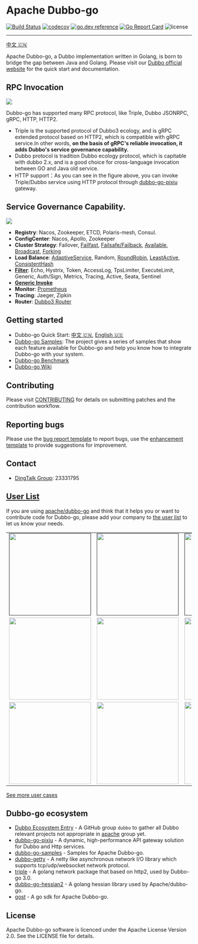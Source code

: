 # Apache Dubbo-go

[![Build Status](https://github.com/apache/dubbo-go/workflows/CI/badge.svg)](https://travis-ci.org/apache/dubbo-go)
[![codecov](https://codecov.io/gh/apache/dubbo-go/branch/master/graph/badge.svg)](https://codecov.io/gh/apache/dubbo-go)
[![go.dev reference](https://img.shields.io/badge/go.dev-reference-007d9c?logo=go&logoColor=white&style=flat-square)](https://pkg.go.dev/github.com/apache/dubbo-go?tab=doc)
[![Go Report Card](https://goreportcard.com/badge/github.com/apache/dubbo-go)](https://goreportcard.com/report/github.com/apache/dubbo-go)
![license](https://img.shields.io/badge/license-Apache--2.0-green.svg)

---

[中文 🇨🇳](./README_CN.md)

Apache Dubbo-go, a Dubbo implementation written in Golang, is born to bridge the gap between Java and Golang. Please visit our [Dubbo official website](https://dubbo.apache.org/zh/docs/languages/golang/) for the quick start and documentation.

## RPC Invocation

![](https://dubbogo.github.io/img/dubbogo-3.0-invocation.png)

Dubbo-go has supported many RPC protocol, like Triple, Dubbo JSONRPC, gRPC, HTTP, HTTP2. 

- Triple is the supported protocol of Dubbo3 ecology, and is gRPC extended protocol based on HTTP2, which is compatible with gRPC service.In other words, **on the basis of gRPC's reliable invocation, it adds Dubbo's service governance capability.**
- Dubbo protocol  is tradition Dubbo ecology protocol, which is capitable with dubbo 2.x, and is a good choice for cross-language invocation between GO and Java old service.
- HTTP support：As you can see in the figure above, you can invoke Triple/Dubbo service using HTTP protocol through [dubbo-go-pixiu](https://github.com/apache/dubbo-go-pixiu) gateway.

## Service Governance Capability.

![](https://dubbogo.github.io/img/devops.png)

- **Registry**: Nacos, Zookeeper, ETCD, Polaris-mesh, Consul.
- **ConfigCenter**: Nacos, Apollo, Zookeeper
- **Cluster Strategy**: Failover, [Failfast](https://github.com/apache/dubbo-go/pull/140), [Failsafe/Failback](https://github.com/apache/dubbo-go/pull/136), [Available](https://github.com/apache/dubbo-go/pull/155), [Broadcast](https://github.com/apache/dubbo-go/pull/158), [Forking](https://github.com/apache/dubbo-go/pull/161)
- **Load Balance**: [AdaptiveService](https://github.com/apache/dubbo-go/pull/1649), Random, [RoundRobin](https://github.com/apache/dubbo-go/pull/66), [LeastActive](https://github.com/apache/dubbo-go/pull/65), [ConsistentHash](https://github.com/apache/dubbo-go/pull/261)
- [**Filter**](./filter): Echo, Hystrix, Token, AccessLog, TpsLimiter, ExecuteLimit, Generic, Auth/Sign, Metrics, Tracing, Active, Seata, Sentinel
- **[Generic Invoke](https://github.com/apache/dubbo-go/pull/122)**
- **Monitor**:  [Prometheus](https://github.com/apache/dubbo-go/pull/342)
- **Tracing**:  Jaeger, Zipkin
- **Router**: [Dubbo3 Router](https://github.com/apache/dubbo-go/pull/1187)

## Getting started

- Dubbo-go Quick Start: [中文 🇨🇳](https://dubbogo.github.io/zh-cn/docs/user/quickstart/3.0/quickstart_triple.html), [English 🇺🇸](https://dubbogo.github.io/en-us/docs/user/quickstart/3.0/quickstart_triple.html)
- [Dubbo-go Samples](https://github.com/apache/dubbo-go-samples): The project gives a series of samples that show each feature available for Dubbo-go and help you know how to integrate Dubbo-go with your system.
- [Dubbo-go Benchmark](https://github.com/dubbogo/dubbo-go-benchmark)
- [Dubbo-go Wiki](https://github.com/apache/dubbo-go/wiki)

## Contributing

Please visit [CONTRIBUTING](./CONTRIBUTING.md) for details on submitting patches and the contribution workflow.

## Reporting bugs

Please use the [bug report template](issues/new?template=bug-report.md) to report bugs, use the [enhancement template](issues/new?template=enhancement.md) to provide suggestions for improvement.

## Contact

- [DingTalk Group](https://www.dingtalk.com/en): 23331795

## [User List](https://github.com/apache/dubbo-go/issues/2)

If you are using [apache/dubbo-go](https://github.com/apache/dubbo-go) and think that it helps you or want to contribute code for Dubbo-go, please add your company to [the user list](https://github.com/apache/dubbo-go/issues/2) to let us know your needs.


<div>
<table>
  <tbody>
  <tr></tr>
    <tr>
      <td align="center"  valign="middle">
        <a href="" target="_blank">
          <img width="222px"  src="https://pic.c-ctrip.com/common/c_logo2013.png">
        </a>
      </td>
      <td align="center"  valign="middle">
        <a href="" target="_blank">
          <img width="222px"  src="https://user-images.githubusercontent.com/52339367/84628582-80512200-af1b-11ea-945a-c6b4b9ad31f2.png">
        </a>
      </td>
      <td align="center"  valign="middle">
        <a href="" target="_blank">
          <img width="222px"  src="https://mosn.io/images/community/tuya.png">
        </a>
      </td>
      <td align="center"  valign="middle">
        <a href="https://github.com/mosn" target="_blank">
          <img width="222px"  src="https://raw.githubusercontent.com/mosn/community/master/icons/png/mosn-labeled-horizontal.png">
        </a>
      </td>
      <td align="center"  valign="middle">
        <a href="" target="_blank">
          <img width="222px"  src="https://festatic.estudy.cn/assets/xhx-web/layout/logo.png">
        </a>
      </td>
    </tr>
    <tr></tr>
    <tr>
      <td align="center"  valign="middle">
        <a href="http://www.j.cn" target="_blank">
          <img width="222px"  src="http://image.guang.j.cn/bbs/imgs/home/pc/icon_8500.png">
        </a>
      </td>
      <td align="center"  valign="middle">
        <a href="https://www.genshuixue.com/" target="_blank">
          <img width="222px"  src="https://i.gsxcdn.com/0cms/d/file/content/2020/02/5e572137d7d94.png">
        </a>
      </td>
      <td align="center"  valign="middle">
        <a href="http://www.51h5.com" target="_blank">
          <img width="222px"  src="https://fs-ews.51h5.com/common/hw_220_black.png">
        </a>
      </td>
      <td align="center"  valign="middle">
        <a href="https://www.zto.com" target="_blank">
          <img width="222px"  src="https://fscdn.zto.com/fs8/M02/B2/E4/wKhBD1-8o52Ae3GnAAASU3r62ME040.png">
        </a>
      </td>
      <td align="center"  valign="middle">
        <a href="https://www.icsoc.net/" target="_blank">
          <img width="222px"  src="https://oss.icsoc.net/icsoc-ekt-test-files/icsoc.png">
        </a>
      </td>
    </tr>
    <tr></tr>
    <tr>
      <td align="center"  valign="middle">
        <a href="http://www.mgtv.com" target="_blank">
          <img width="222px"  src="https://ugc.hitv.com/platform_oss/F6077F1AA82542CDBDD88FD518E6E727.png">
        </a>
      </td>
      <td align="center"  valign="middle">
        <a href="http://www.dmall.com" target="_blank">
          <img width="222px"  src="https://mosn.io/images/community/duodian.png">
        </a>
      </td>
      <td align="center"  valign="middle">
        <a href="http://www.ruubypay.com" target="_blank">
           <img width="222px"  src="http://website.ruubypay.com/wifi/image/line5.png">
        </a>
      </td>
      <td align="center"  valign="middle">
          <a href="https://www.dingtalk.com" target="_blank">
             <img width="222px"  src="https://gw.alicdn.com/tfs/TB1HPATMrrpK1RjSZTEXXcWAVXa-260-74.png">
          </a>
      </td>
      <td align="center"  valign="middle">
          <a href="https://www.autohome.com.cn" target="_blank">
             <img width="222px"  src="https://avatars.githubusercontent.com/u/18279051?s=200&v=4">
          </a>
      </td>      
    </tr>
    <tr></tr>
  </tbody>
</table>
</div>

[See more user cases](https://github.com/apache/dubbo-go/issues/2)

## Dubbo-go ecosystem

* [Dubbo Ecosystem Entry](https://github.com/apache?utf8=%E2%9C%93&q=dubbo&type=&language=) - A GitHub group `dubbo` to gather all Dubbo relevant projects not appropriate in [apache](https://github.com/apache) group yet.
* [dubbo-go-pixiu](https://github.com/apache/dubbo-go-pixiu) - A dynamic, high-performance API gateway solution for Dubbo and Http services.
* [dubbo-go-samples](https://github.com/apache/dubbo-go-samples) - Samples for Apache Dubbo-go.
* [dubbo-getty](https://github.com/apache/dubbo-getty) - A netty like asynchronous network I/O library which supports tcp/udp/websocket network protocol.
* [triple](https://github.com/dubbogo/triple) - A golang network package that based on http2, used by Dubbo-go 3.0.
* [dubbo-go-hessian2](https://github.com/apache/dubbo-go-hessian2) - A golang hessian library used by Apache/dubbo-go.
* [gost](https://github.com/dubbogo/gost) - A go sdk for Apache Dubbo-go.

## License

Apache Dubbo-go software is licenced under the Apache License Version 2.0. See the LICENSE file for details.
